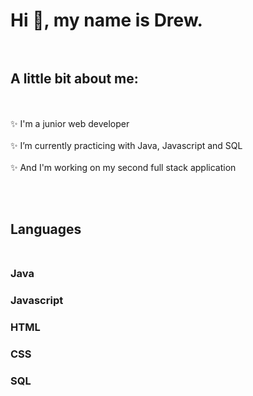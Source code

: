 # Hi 👋, my name is Drew.<br></br>
## A little bit about me:



 <br></br> ✨ I'm a junior web developer
 <br></br> ✨ I’m currently practicing with Java, Javascript and SQL
<br></br> ✨ And I'm working on my second full stack application

<br></br> 
## Languages <br></br>
### Java  
### Javascript 
### HTML
### CSS
### SQL
<br></br>

 
 


